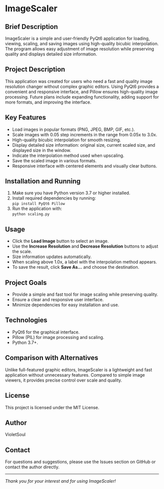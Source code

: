 # ImageScaler

## Brief Description
ImageScaler is a simple and user-friendly PyQt6 application for loading, viewing, scaling, and saving images using high-quality bicubic interpolation. The program allows easy adjustment of image resolution while preserving quality and displays detailed size information.

## Project Description
This application was created for users who need a fast and quality image resolution changer without complex graphic editors. Using PyQt6 provides a convenient and responsive interface, and Pillow ensures high-quality image processing. Future plans include expanding functionality, adding support for more formats, and improving the interface.

## Key Features
- Load images in popular formats (PNG, JPEG, BMP, GIF, etc.).
- Scale images with 0.05 step increments in the range from 0.05x to 3.0x.
- High-quality bicubic interpolation for smooth resizing.
- Display detailed size information: original size, current scaled size, and displayed size in the window.
- Indicate the interpolation method used when upscaling.
- Save the scaled image in various formats.
- Responsive interface with centered elements and visually clear buttons.

## Installation and Running
1. Make sure you have Python version 3.7 or higher installed.
2. Install required dependencies by running:  
   `pip install PyQt6 Pillow`
3. Run the application with:  
   `python scaling.py`

## Usage
- Click the **Load Image** button to select an image.
- Use the **Increase Resolution** and **Decrease Resolution** buttons to adjust the scale.
- Size information updates automatically.
- When scaling above 1.0x, a label with the interpolation method appears.
- To save the result, click **Save As...** and choose the destination.

## Project Goals
- Provide a simple and fast tool for image scaling while preserving quality.
- Ensure a clear and responsive user interface.
- Minimize dependencies for easy installation and use.

## Technologies
- PyQt6 for the graphical interface.
- Pillow (PIL) for image processing and scaling.
- Python 3.7+.

## Comparison with Alternatives
Unlike full-featured graphic editors, ImageScaler is a lightweight and fast application without unnecessary features. Compared to simple image viewers, it provides precise control over scale and quality.

## License
This project is licensed under the MIT License.

## Author
VioletSoul

## Contact
For questions and suggestions, please use the Issues section on GitHub or contact the author directly.

---

*Thank you for your interest and for using ImageScaler!*
